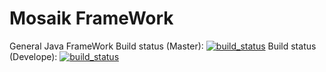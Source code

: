 # Mosaik FrameWork
General Java FrameWork
Build status (Master): [![build_status](https://travis-ci.org/SplotyCode/Mosaik-Framework.svg?branch=master)](https://travis-ci.org/SplotyCode/Mosaik-Framework)
Build status (Develope): [![build_status](https://travis-ci.org/SplotyCode/Mosaik-Framework.svg?branch=develope)](https://travis-ci.org/SplotyCode/Mosaik-Framework)